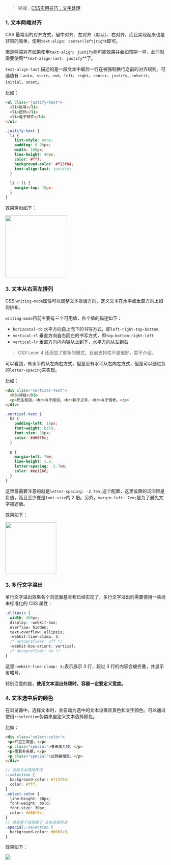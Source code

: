> 转摘：[CSS实用技巧：文字处理](http://developer.51cto.com/art/201910/604187.htm)

### 1. 文本两端对齐

CSS 最常用的对齐方式，居中对齐、左对齐（默认）、右对齐，而且实现起来也是非常的简单，使用`text-align: center|left|right`即可。

但是两端对齐如果使用`text-align: justify`则可能效果并会如预期一样，此时就需要使用**`text-align-last: justify`**了。

`text-align-last` 描述的是一段文本中最后一行在被强制换行之前的对齐规则。可选值有：`auto`、`start`、`end`、`left`、`right`、`center`、`justify`、`inherit`、`initial`、`unset`。

比如：

```html
<ul class="justify-text">
  <li>账号</li>
  <li>密码</li>
  <li>电子邮件</li>
</ul>
```

```scss
.justify-text {
  li {
    list-style: none;
    padding: 0 20px;
    width: 100px;
    line-height: 40px;
    color: #fff;
    background-color: #f13f84;
    text-align-last: justify;
  }
  
  li + li {
    margin-top: 10px;
  }
}
```

效果类似如下：

<img src="http://cnd.qiniu.lin07ux.cn/markdown/1571115467368.png" width="194"/>

### 3. 文本从右至左排列

CSS `writing-mode`属性可以调整文本排版方向，定义文本在水平或垂直方向上如何排布。

`writing-mode`目前主要有三个可用值，各个值的描述如下：

* `horizontal-tb` 水平方向自上而下的书写方式，即`left-right-top-bottom`
* `vertical-rl` 垂直方向自右而左的书写方式，即`top-bottom-right-left`
* `vertical-lr` 垂直方向内内容从上到下，水平方向从左到右

> CSS Level 4 还添加了更多的模式，目前支持性不是很好，暂不介绍。

可以看到，有水平的从左向右方式，但是没有水平从右向左方式，但是可以通过负的`letter-spacing`来实现。

比如：

```html
<div class="vertical-text">
  <h3>诗经</h3>
  <p>死生契阔，<br>与子成说。<br>执子之手，<br>与子偕老。</p>
</div>
```

```scss
.vertical-text {
  h3 {
    padding-left: 10px;
    font-weight: bold; 
    font-size: 18px;
    color: #d60f5c; 
  }
    
  p {
    margin-left: 7em;
    line-height: 1.6;
    letter-spacing: -2.7em;
    color: #ee1166;
  }
}
```

这里最需要注意的就是`letter-spacing: -2.7em;`这个配置，这里设置的词间距是负值，而且至少要是`font-size`的 2 倍。另外，`margin-left: 7em;`是为了避免文字被遮蔽。

效果如下：

<img src="http://cnd.qiniu.lin07ux.cn/markdown/1571116590261.png" width="160"/>

### 3. 多行文字溢出
 
单行文字溢出效果各个浏览器基本都已经实现了，多行文字溢出则需要使用一些尚未标准化的 CSS 属性：

```scss
.ellipsis {
  width: 400px;
  display: -webkit-box;
  overflow: hidden;
  text-overflow: ellipsis;
  -webkit-line-clamp: 3;
  /* autoprefixer: off */
  -webkit-box-orient: vertical;
  /* autoprefixer: on */
}
```

这里`-webkit-line-clamp: 3;`表示展示 3 行，超过 3 行的内容会被折叠，并显示省略号。

特别注意的是，**使用文本溢出处理时，容器一定要定义宽度。**

### 4. 文本选中后的颜色

在浏览器中，选择文本时，会自动为选中的文本设置背景色和文字颜色。可以通过使用`::selection`伪类来自定义文本选择颜色。

比如：

```html
<div class="select-color">  
 <p>红豆生南国，</p>  
 <p class="special">春来发几枝。</p>  
 <p>愿君多采撷，</p>  
 <p class="special">此物最相思。</p>  
</div> 
```

```scss
// 全局文本选择样式  
::selection {
  background-color: #f13f84;
  color: #fff;
}
.select-color {
  line-height: 30px;
  font-weight: bold;
  font-size: 30px;
  color: #d60f5c;
}
// 具体某个选择器下 文本选择样式
.special::selection {
  background-color: #00b7a3;
}
```

效果如下：

![](http://cnd.qiniu.lin07ux.cn/markdown/3iu6JjB.gif)


